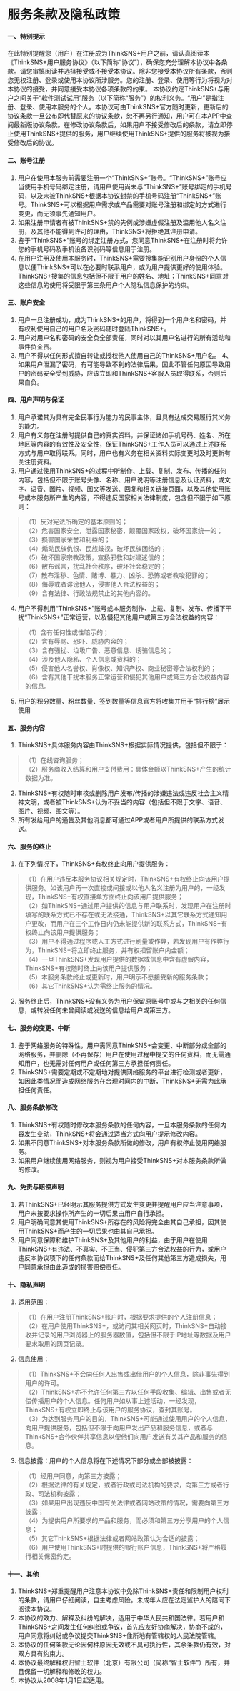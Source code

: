 # 服务条款及隐私政策

#### 一、特别提示

在此特别提醒您（用户）在注册成为ThinkSNS+用户之前，请认真阅读本《ThinkSNS+用户服务协议》（以下简称“协议”），确保您充分理解本协议中各条款。请您审慎阅读并选择接受或不接受本协议。除非您接受本协议所有条款，否则您无权注册、登录或使用本协议所涉服务。您的注册、登录、使用等行为将视为对本协议的接受，并同意接受本协议各项条款的约束。 本协议约定ThinkSNS+与用户之间关于“软件测试试用”服务（以下简称“服务”）的权利义务。“用户”是指注册、登录、使用本服务的个人。本协议可由ThinkSNS+官方随时更新，更新后的协议条款一旦公布即代替原来的协议条款，恕不再另行通知，用户可在本APP中查阅最新版协议条款。在修改协议条款后，如果用户不接受修改后的条款，请立即停止使用ThinkSNS+提供的服务，用户继续使用ThinkSNS+提供的服务将被视为接受修改后的协议。


#### 二、账号注册

1. 用户在使用本服务前需要注册一个“ThinkSNS+”账号。“ThinkSNS+”账号应当使用手机号码绑定注册，请用户使用尚未与“ThinkSNS+”账号绑定的手机号码，以及未被ThinkSNS+根据本协议封禁的手机号码注册“ThinkSNS+”账号。ThinkSNS+可以根据用户需求或产品需要对账号注册和绑定的方式进行变更，而无须事先通知用户。
2. 如果注册申请者有被ThinkSNS+禁的先例或涉嫌虚假注册及滥用他人名义注册，及其他不能得到许可的理由，ThinkSNS+将拒绝其注册申请。
3. 鉴于“ThinkSNS+”账号的绑定注册方式，您同意ThinkSNS+在注册时将允许您的手机号码及手机设备识别码等信息用于注册。
4. 在用户注册及使用本服务时，ThinkSNS+需要搜集能识别用户身份的个人信息以便ThinkSNS+可以在必要时联系用户，或为用户提供更好的使用体验。ThinkSNS+搜集的信息包括但不限于用户的姓名、地址；ThinkSNS+同意对这些信息的使用将受限于第三条用户个人隐私信息保护的约束。

#### 三、账户安全

1. 用户一旦注册成功，成为ThinkSNS+的用户，将得到一个用户名和密码，并有权利使用自己的用户名及密码随时登陆ThinkSNS+。
2. 用户对用户名和密码的安全负全部责任，同时对以其用户名进行的所有活动和事件负全责。
3. 用户不得以任何形式擅自转让或授权他人使用自己的ThinkSNS+用户名。
4、如果用户泄漏了密码，有可能导致不利的法律后果，因此不管任何原因导致用户的密码安全受到威胁，应该立即和ThinkSNS+客服人员取得联系，否则后果自负。

#### 四、用户声明与保证

1. 用户承诺其为具有完全民事行为能力的民事主体，且具有达成交易履行其义务的能力。
2. 用户有义务在注册时提供自己的真实资料，并保证诸如手机号码、姓名、所在地区等内容的有效性及安全性，保证ThinkSNS+工作人员可以通过上述联系方式与用户取得联系。同时，用户也有义务在相关资料实际变更时及时更新有关注册资料。
3. 用户通过使用ThinkSNS+的过程中所制作、上载、复制、发布、传播的任何内容，包括但不限于账号头像、名称、用户说明等注册信息及认证资料，或文字、语音、图片、视频、图文等发送、回复和相关链接页面，以及其他使用账号或本服务所产生的内容，不得违反国家相关法律制度，包含但不限于如下原则：
  > （1）反对宪法所确定的基本原则的；</br>
  > （2）危害国家安全，泄露国家秘密，颠覆国家政权，破坏国家统一的；</br>
  > （3）损害国家荣誉和利益的；</br>
  > （4）煽动民族仇恨、民族歧视，破坏民族团结的；</br>
  > （5）破坏国家宗教政策，宣扬邪教和封建迷信的；</br>
  > （6）散布谣言，扰乱社会秩序，破坏社会稳定的；</br>
  > （7）散布淫秽、色情、赌博、暴力、凶杀、恐怖或者教唆犯罪的；</br>
  > （8）侮辱或者诽谤他人，侵害他人合法权益的；</br>
  > （9）含有法律、行政法规禁止的其他内容的。</br>
  
4. 用户不得利用“ThinkSNS+”账号或本服务制作、上载、复制、发布、传播下干扰“ThinkSNS+”正常运营，以及侵犯其他用户或第三方合法权益的内容：
 > （1）含有任何性或性暗示的；</br>
 > （2）含有辱骂、恐吓、威胁内容的；</br>
 > （3）含有骚扰、垃圾广告、恶意信息、诱骗信息的；</br>
 > （4）涉及他人隐私、个人信息或资料的；</br>
 > （5）侵害他人名誉权、肖像权、知识产权、商业秘密等合法权利的；</br>
 > （6）含有其他干扰本服务正常运营和侵犯其他用户或第三方合法权益内容的信息。</br>
 
5. 用户的积分数量、粉丝数量、签到数量等信息官方将收集并用于“排行榜”展示使用

#### 五、服务内容
1. ThinkSNS+具体服务内容由ThinkSNS+根据实际情况提供，包括但不限于：
 > （1）在线咨询服务；</br>
 > （2）服务商收入结算和用户支付费用：具体金额以ThinkSNS+产生的统计数据为准。
 
2. ThinkSNS+有权随时审核或删除用户发布/传播的涉嫌违法或违反社会主义精神文明，或者被ThinkSNS+认为不妥当的内容（包括但不限于文字、语音、图片、视频、图文等）。
3. 所有发给用户的通告及其他消息都可通过APP或者用户所提供的联系方式发送。


#### 六、服务的终止
1. 在下列情况下，ThinkSNS+有权终止向用户提供服务：
 > （1）在用户违反本服务协议相关规定时，ThinkSNS+有权终止向该用户提供服务。如该用户再一次直接或间接或以他人名义注册为用户的，一经发现，ThinkSNS+有权直接单方面终止向该用户提供服务；</br>
 > （2）如ThinkSNS+通过用户提供的信息与用户联系时，发现用户在注册时填写的联系方式已不存在或无法接通，ThinkSNS+以其它联系方式通知用户更改，而用户在三个工作日内仍未能提供新的联系方式，ThinkSNS+有权终止向该用户提供服务；</br>
 > （3）用户不得通过程序或人工方式进行刷量或作弊，若发现用户有作弊行为，ThinkSNS+将立即终止服务，并有权扣留账户内金额；</br>
 > （4）一旦ThinkSNS+发现用户提供的数据或信息中含有虚假内容，ThinkSNS+有权随时终止向该用户提供服务；</br>
 > （5）本服务条款终止或更新时，用户明示不愿接受新的服务条款；</br>
 > （6）其它ThinkSNS+认为需终止服务的情况。</br>
 
2. 服务终止后，ThinkSNS+没有义务为用户保留原账号中或与之相关的任何信息，或转发任何未曾阅读或发送的信息给用户或第三方。

#### 七、服务的变更、中断

1. 鉴于网络服务的特殊性，用户需同意ThinkSNS+会变更、中断部分或全部的网络服务，并删除（不再保存）用户在使用过程中提交的任何资料，而无需通知用户，也无需对任何用户或任何第三方承担任何责任。
2. ThinkSNS+需要定期或不定期地对提供网络服务的平台进行检测或者更新，如因此类情况而造成网络服务在合理时间内的中断，ThinkSNS+无需为此承担任何责任。

#### 八、服务条款修改

1. ThinkSNS+有权随时修改本服务条款的任何内容，一旦本服务条款的任何内容发生变动，ThinkSNS+将会通过适当方式向用户提示修改内容。
2. 如果不同意ThinkSNS+对本服务条款所做的修改，用户有权停止使用网络服务。
3. 如果用户继续使用网络服务，则视为用户接受ThinkSNS+对本服务条款所做的修改。

#### 九、免责与赔偿声明


1. 若ThinkSNS+已经明示其服务提供方式发生变更并提醒用户应当注意事项，用户未按要求操作所产生的一切后果由用户自行承担。
2. 用户明确同意其使用ThinkSNS+所存在的风险将完全由其自己承担，因其使用ThinkSNS+而产生的一切后果也由其自己承担。
3. 用户同意保障和维护ThinkSNS+及其他用户的利益，由于用户在使用ThinkSNS+有违法、不真实、不正当、侵犯第三方合法权益的行为，或用户违反本协议项下的任何条款而给ThinkSNS+及任何其他第三方造成损失，用户同意承担由此造成的损害赔偿责任。


#### 十、隐私声明
1. 适用范围：
 > （1）在用户注册ThinkSNS+账户时，根据要求提供的个人注册信息；</br>
 > （2）在用户使用ThinkSNS+，或访问其相关网页时，ThinkSNS+自动接收并记录的用户浏览器上的服务器数值，包括但不限于IP地址等数据及用户要求取用的网页记录。</br>

 
2. 信息使用：
 >（1）ThinkSNS+不会向任何人出售或出借用户的个人信息，除非事先得到用户的许可。</br>
 >（2）ThinkSNS+亦不允许任何第三方以任何手段收集、编辑、出售或者无偿传播用户的个人信息。任何用户如从事上述活动，一经发现，ThinkSNS+有权立即终止与该用户的服务协议，查封其账号。</br>
 > （3）为达到服务用户的目的，ThinkSNS+可能通过使用用户的个人信息，向用户提供服务，包括但不限于向用户发出产品和服务信息，或者与ThinkSNS+合作伙伴共享信息以便他们向用户发送有关其产品和服务的信息。

 
3. 信息披露：用户的个人信息将在下述情况下部分或全部被披露：
 > （1）经用户同意，向第三方披露；</br>
 > （2）根据法律的有关规定，或者行政或司法机构的要求，向第三方或者行政、司法机构披露；</br>
 > （3）如果用户出现违反中国有关法律或者网站政策的情况，需要向第三方披露；</br>
 > （4）为提供用户所要求的产品和服务，而必须和第三方分享用户的个人信息；</br>
 > （5）其它ThinkSNS+根据法律或者网站政策认为合适的披露；</br>
 > （6）用户使用ThinkSNS+时提供的银行账户信息，ThinkSNS+将严格履行相关保密约定。

 
#### 十一、其他

1. ThinkSNS+郑重提醒用户注意本协议中免除ThinkSNS+责任和限制用户权利的条款，请用户仔细阅读，自主考虑风险。未成年人应在法定监护人的陪同下阅读本协议。
2. 本协议的效力、解释及纠纷的解决，适用于中华人民共和国法律。若用户和ThinkSNS+之间发生任何纠纷或争议，首先应友好协商解决，协商不成的，用户同意将纠纷或争议提交ThinkSNS+住所地有管辖权的人民法院管辖。
3. 本协议的任何条款无论因何种原因无效或不具可执行性，其余条款仍有效，对双方具有约束力。
4. 本协议最终解释权归智士软件（北京）有限公司（简称“智士软件”）所有，并且保留一切解释和修改的权力。
5. 本协议从2008年1月1日起适用。